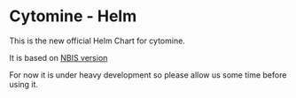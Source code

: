 # Cytomine - Helm

This is the new official Helm Chart for cytomine.

It is based on [NBIS version](https://github.com/NBISweden/cytomine-bp-helm)

For now it is under heavy development so please allow us some time before using it.
